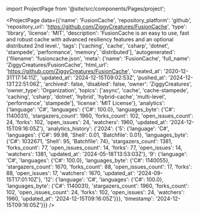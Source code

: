 
import ProjectPage from '@site/src/components/Pages/project';

<ProjectPage
    data={{'name': 'FusionCache', 'repository_platform': 'github', 'repository_url': 'https://github.com/ZiggyCreatures/FusionCache', 'type': 'library', 'license': 'MIT', 'description': 'FusionCache is an easy to use, fast and robust cache with advanced resiliency features and an optional distributed 2nd level.', 'tags': ['caching', 'cache', 'csharp', 'dotnet', 'stampede', 'performance', 'memory', 'distributed'], 'autogenerated': {'filename': 'fusioncache.json', 'meta': {'name': 'FusionCache', 'full_name': 'ZiggyCreatures/FusionCache', 'html_url': 'https://github.com/ZiggyCreatures/FusionCache', 'created_at': '2020-12-31T17:14:11Z', 'updated_at': '2024-12-15T09:02:53Z', 'pushed_at': '2024-12-13T22:51:06Z', 'archived': false, 'disabled': false, 'owner': 'ZiggyCreatures', 'owner_type': 'Organization', 'topics': ['async', 'cache', 'cache-stampede', 'caching', 'csharp', 'dotnet', 'hybrid', 'hybrid-cache', 'multi-level', 'performance', 'stampede'], 'license': 'MIT License'}, 'analytics': {'language': 'C#', 'languages': {'C#': 100.0}, 'languages_byte': {'C#': 1140031}, 'stargazers_count': 1960, 'forks_count': 102, 'open_issues_count': 24, 'forks': 102, 'open_issues': 24, 'watchers': 1960, 'updated_at': '2024-12-15T09:16:05Z'}, 'analytics_history': {'2024': {'5': {'language': 'C#', 'languages': {'C#': 99.98, 'Shell': 0.01, 'Batchfile': 0.01}, 'languages_byte': {'C#': 1032671, 'Shell': 95, 'Batchfile': 74}, 'stargazers_count': 1381, 'forks_count': 77, 'open_issues_count': 14, 'forks': 77, 'open_issues': 14, 'watchers': 1381, 'updated_at': '2024-05-18T13:53:03Z'}, '9': {'language': 'C#', 'languages': {'C#': 100.0}, 'languages_byte': {'C#': 1140055}, 'stargazers_count': 1670, 'forks_count': 88, 'open_issues_count': 17, 'forks': 88, 'open_issues': 17, 'watchers': 1670, 'updated_at': '2024-09-15T17:01:10Z'}, '12': {'language': 'C#', 'languages': {'C#': 100.0}, 'languages_byte': {'C#': 1140031}, 'stargazers_count': 1960, 'forks_count': 102, 'open_issues_count': 24, 'forks': 102, 'open_issues': 24, 'watchers': 1960, 'updated_at': '2024-12-15T09:16:05Z'}}}, 'timestamp': '2024-12-15T09:16:05Z'}}}
/>
